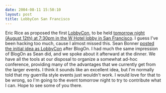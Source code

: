 ```yaml
---
date: 2004-08-11 15:50:10
layout: post
title: LobbyCon San Francisco
---
```


Eric Rice as proposed the first [LobbyCon](http://www.socialtext.net/m2m/index.cgi?lobbycon), to be held [tomorrow night (August 12th) at 7:30pm in the W Hotel lobby in San Francisco](http://eric.blognews.com/blog/_archives/2004/7/29/114849.html). I guess I've been hacking too much, cause I almost missed this. Sean Bonner [posted the initial idea as LobbyCon](http://www.seanbonner.com/blog/archives/000692.php#000692) after BlogOn. I had much the same impression of BlogOn as Sean did, and we spoke about it afterward at the dinner. We have all the tools at our disposal to organize a somewhat ad-hoc conference, providing many of the advantages that we currently get from the larger events. I think it sounds like an excellent idea, but I'm normally told that my guerrilla style events just wouldn't work. I would love for that to be wrong, so I'm going to the event tomorrow night to try to contribute what I can. Hope to see some of you there.

